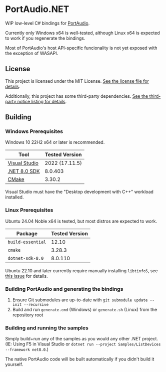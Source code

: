 PortAudio.NET
=======================================================================================================================

WIP low-level C# bindings for [PortAudio](https://www.portaudio.com/).

Currently only Windows x64 is well-tested, although Linux x64 is expected to work if you regenerate the bindings.

Most of PortAudio's host API-specific funcionality is not yet exposed with the exception of WASAPI.

## License

This project is licensed under the MIT License. [See the license file for details](LICENSE).

Additionally, this project has some third-party dependencies. [See the third-party notice listing for details](THIRD-PARTY-NOTICES.md).

## Building

### Windows Prerequisites

Windows 10 22H2 x64 or later is recommended.

Tool | Tested Version
-----|--------------------
[Visual Studio](https://visualstudio.microsoft.com/vs/) | 2022 (17.11.5)
[.NET 8.0 SDK](http://dot.net/) | 8.0.403
[CMake](https://cmake.org/) | 3.30.2

Visual Studio must have the "Desktop development with C++" workload installed.

### Linux Prerequisites

Ubuntu 24.04 Noble x64 is tested, but most distros are expected to work.

Package | Tested Version
--------|--------------------
`build-essential` | 12.10
`cmake` | 3.28.3
`dotnet-sdk-8.0` | 8.0.110

Ubuntu 22.10 and later currently require manually installing `libtinfo5`, see [this issue](https://github.com/MochiLibraries/Biohazrd/issues/248) for details.

### Building PortAudio and generating the bindings

1. Ensure Git submodules are up-to-date with `git submodule update --init --recursive`
2. Build and run `generate.cmd` (Windows) or `generate.sh` (Linux) from the repository root

### Building and running the samples

Simply build+run any of the samples as you would any other .NET project. (IE: Using F5 in Visual Studio or `dotnet run --project Samples/ListDevices --framework net8.0`.)

The native PortAudio code will be built automatically if you didn't build it yourself.
